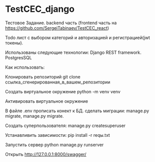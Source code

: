 # TestCEC_django

Тестовое Задание. backend часть (frontend часть на https://github.com/SergeiTabinaev/TestCEC_react) 

Todo лист с выбором категорий и авторизацией и регистрацией(jwt токены).

Использованы следующие технологии: Django REST framework. PostgresSQL

Как использовать: 

Клонировать репозиторий git clone ссылка_сгенерированная_в_вашем_репозитории 

Создать виртуальное окружение python -m venv venv 

Активировать виртуальное окружение 

В файле .env прописать конект к БД. сделать миграции: manage.py migrate, manage.py migrate. 

Cоздать суперпользователя: manage.py createsuperuser

Устанавливить зависимости: pip install -r reqы.txt 

Запустить сервер python manage.py runserver 

Открыть http://127.0.0.1:8000/swagger/
